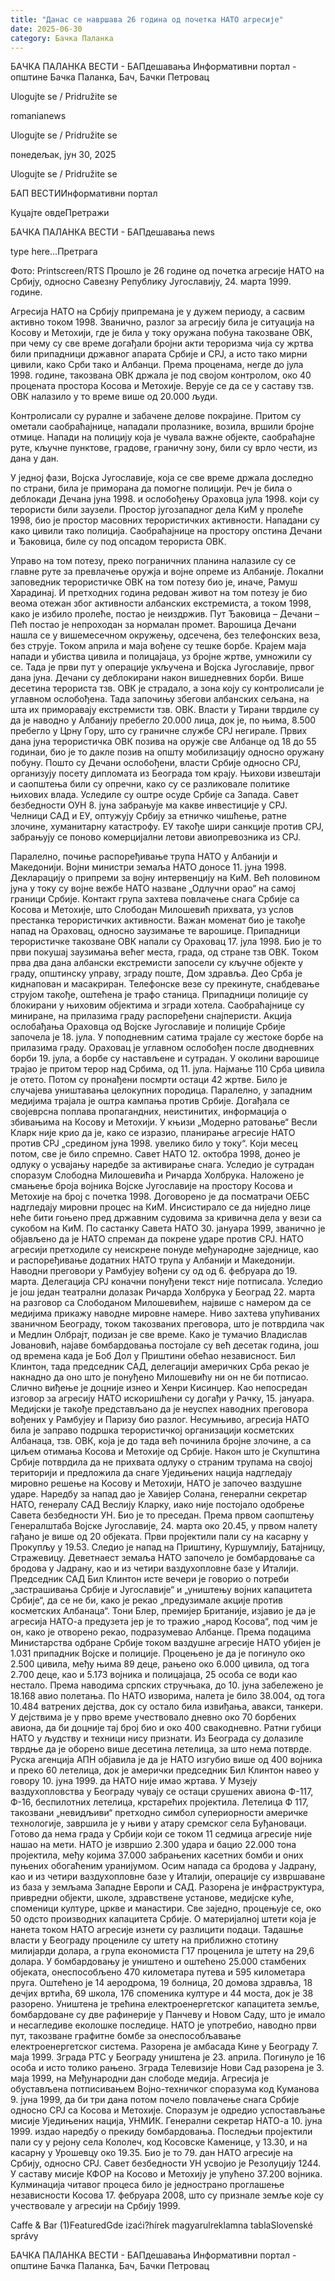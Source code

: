 ```yaml
---
title: "Данас се навршава 26 година од почетка НАТО агресије"
date: 2025-06-30
category: Бачка Паланка
---
```


БАЧКА ПАЛАНКА ВЕСТИ - БАПдешавања Информативни портал - општине Бачка Паланка, Бач, Бачки Петровац

Ulogujte se / Pridružite se

romanianews

Ulogujte se / Pridružite se

понедељак, јун 30, 2025

Ulogujte se / Pridružite se

БАП ВЕСТИИнформативни портал

Куцајте овдеПретражи

БАЧКА ПАЛАНКА ВЕСТИ - БАПдешавања news

type here...Претрага

Фото: Printscreen/RTS
            Прошло је 26 године од почетка агресије НАТО на Србију, односно Савезну Републику Југославију, 24. марта 1999. године.

Агресија НАТО на Србију припремана је у дужем периоду, а сасвим активно током 1998. Званично, разлог за агресију била је ситуација на Косову и Метохији, где је била у току оружана побуна такозване ОВК, при чему су све време догађали бројни акти тероризма чија су жртва били припадници државног апарата Србије и СРЈ, а исто тако мирни цивили, како Срби тако и Албанци.
Према проценама, негде до јула 1998. године, такозвана ОВК држала је под својом контролом, око 40 процената простора Косова и Метохије. Верује се да се у саставу тзв. ОВК налазило у то време више од 20.000 људи.


Контролисали су руралне и забачене делове покрајине. Притом су ометали саобраћајнице, нападали пролазнике, возила, вршили бројне отмице. Напади на полицију која је чувала важне објекте, саобраћајне руте, кључне пунктове, градове, граничну зону, били су врло чести, из дана у дан.


У једној фази, Војска Југославије, која се све време држала доследно по страни, била је приморана да помогне полицији. Реч је била о деблокади Дечана јуна 1998. и ослобођењу Ораховца јула 1998. који су терористи били заузели.
Простор југозападног дела КиМ у пролеће 1998, био је простор масовних терористичких активности. Нападани су како цивили тако полиција. Саобраћајнице на простору опстина Дечани и Ђаковица, биле су под опсадом терориста ОВК.


Управо на том потезу, преко пограничних планина налазиле су се главне руте за превлачење оружја и војне опреме из Албаније. Локални заповедник терористичке ОВК на том потезу био је, иначе, Рамуш Харадинај. И претходних година редован живот на том потезу је био веома отежан због активности албанских екстремиста, а током 1998, како је избило пролеће, постао је неиздржив. Пут Ђаковица – Дечани – Пећ постао је непроходан за нормалан промет.
Варошица Дечани нашла се у вишемесечном окружењу, одсечена, без телефонских веза, без струје. Током априла и маја вођене су тешке борбе. Крајем маја напади и убиства цивила и полицајаца, уз бројне жртве, умножили су се.
Тада је први пут у операције укључена и Војска Југославије, првог дана јуна. Дечани су деблокирани након вишедневних борби. Више десетина терориста тзв. ОВК је страдало, а зона коју су контролисали је углавном ослобођена. Тада започињу збегови албанских сељана, на шта их приморавају екстремисти тзв. ОВК. Власти у Тирани тврдиле су да је наводно у Албанију пребегло 20.000 лица, док је, по њима, 8.500 пребегло у Црну Гору, што су граничне службе СРЈ негирале.
Првих дана јуна терористичка ОВК позива на оружје све Албанце од 18 до 55 годинаи, био је то дакле позив на општу мобилизацију односно оружану побуну.
Пошто су Дечани ослобођени, власти Србије односно СРЈ, организују посету дипломата из Београда том крају. Њихови извештаји и саопштења били су опречни, како су се разликовале политике њихових влада. Уследиле су оштре осуде Србије са Запада. Савет безбедности ОУН 8. јуна забрањује ма какве инвестиције у СРЈ. Челници САД и ЕУ, оптужују Србију за етничко чишћење, ратне злочине, хуманитарну катастрофу. ЕУ такође шири санкције против СРЈ, забрањују се поново комерцијални летови авиопревозника из СРЈ.


Паралелно, почиње распоређивање трупа НАТО у Албанији и Македонији. Војни министри земаља НАТО доносе 11. јуна 1998. Декларацију о припреми за војну интервенцију на КиМ. Већ половином јуна у току су војне вежбе НАТО назване „Одлучни орао“ на самој граници Србије. Контакт група захтева повлачење снага Србије са Косова и Метохије, што Слободан Милошевић прихвата, уз услов престанка терористичких активности.
Важан моменат био је такође напад на Ораховац, односно заузимање те варошице. Припадници терористичке такозване ОВК напали су Ораховац 17. јула 1998. Био је то први покушај заузимања већег места, града, од стране тзв ОВК.
Током прва два дана албански екстремисти запосели су кључне објекте у граду, општинску управу, зграду поште, Дом здравља. Део Срба је киднапован и масакриран. Телефонске везе су прекинуте, снабдевање струјом такође, оштећена је трафо станица. Припадници полиције су блокирани у њиховим објектима и згради хотела. Саобраћајнице су миниране, на прилазима граду распоређени снајперисти.
Акција ослобађања Ораховца од Војске Југославије и полиције Србије започела је 18. јула. У поподневним сатима трајале су жестоке борбе на прилазима граду. Ораховац је углавном ослобођен после дводневних борби 19. јула, а борбе су настављене и сутрадан.
У околини варошице трајао је притом терор над Србима, од 11. јула. Најмање 110 Срба цивила је отето. Потом су пронађени посмрти остаци 42 жртве. Било је случајева уништавања целокупних породица.
Паралелно, у западним медијима трајала је оштра кампања против Србије. Догађала се својеврсна поплава пропагандних, неистинитих, информација о збивањима на Косову и Метохији.
У књизи „Модерно ратовање“ Весли Кларк није крио да је, како се изразио, планирање агресије НАТО против СРЈ „средином јуна 1998. увелико било у току“. Који месец потом, све је било спремно.
Савет НАТО 12. октобра 1998, донео је одлуку о усвајању наредбе за активирање снага. Уследио је сутрадан споразум Слободна Милошевића и Ричарда Холбрука. Наложено је смањење броја војника Војске Југославије на простору Косова и Метохије на број с почетка 1998. Договорено је да посматрачи ОЕБС надгледају мировни процес на КиМ. Инсистирало се да ниједно лице неће бити гоњено пред државним судовима за кривична дела у вези са сукобом на КиМ.
По састанку Савета НАТО 30. јануара 1999, званично је објављено да је НАТО спреман да покрене ударе против СРЈ. НАТО агресији претходиле су неискрене понуде међународне заједнице, као и распоређивање додатних НАТО трупа у Албанији и Македонији. Наводни преговори у Рамбујеу вођени су од од 6. фебруара до 19. марта. Делегација СРЈ коначни понуђени текст није потписала. Уследио је још један театрални долазак Ричарда Холбрука у Београд 22. марта на разговор са Слободаном Милошевићем, највише с намером да се медијима прикажу наводне мировне намере.
Ниво захтева упућиваних званичном Београду, током такозваних преговора, што је потврдила чак и Медлин Олбрајт, подизан је све време. Како је тумачио Владислав Јовановић, најаве бомбардовања постојале су већ десетак година, још од времена када је Боб Дол у Приштини обећао независност. Бил Клинтон, тада председник САД, делегацији америчких Срба рекао је накнадно да оно што је понуђено Милошевићу ни он не би потписао. Слично виђење је доцније изнео и Хенри Кисинџер.
Као непосредан изговор за агресију НАТО искоришћени су догађи у Рачку, 15. јануара. Медијски је такође представљано да је неуспех наводних преговора вођених у Рамбујеу и Паризу био разлог.
Несумњиво, агресија НАТО била је заправо подршка терористичкој организацији косметских Албанаца, тзв. ОВК, која је до тада већ починила бројне злочине, а са циљем отимања Косова и Метохије од Србије.
Након што је Скупштина Србије потврдила да не прихвата одлуку о страним трупама на својој територији и предложила да снаге Уједињених нација надгледају мировно решење на Косову и Метохији, НАТО је започео ваздушне ударе.
Наредбу за напад дао је Хавијер Солана, генерални секретар НАТО, генералу САД Веслију Кларку, иако није постојало одобрење Савета безбедности УН. Био је то преседан.
Према првом саопштењу Генералштаба Војске Југославије, 24. марта око 20.45, у првом налету гађано је више од 20 објеката. Први пројектили пали су на касарну у Прокупљу у 19.53. Следио је напад на Приштину, Куршумлију, Батајницу, Стражевицу. Деветнаест земаља НАТО започело је бомбардовање са бродова у Јадрану, као и из четири ваздухопловне базе у Италији.
Председник САД Бил Клинтон исте вечери је говорио о потреби „застрашивања Србије и Југославије“ и „уништењу војних капацитета Србије“, да се не би, како је рекао „предузимале акције против косметских Албанаца“.
Тони Блер, премијер Британије, изјавио је да је агресија НАТО-а предузета јер је то тражио „народ Косова“, под чим је он, како је отворено рекао, подразумевао Албанце.
Према подацима Министарства одбране Србије током ваздушне агресије НАТО убијен је 1.031 припадник Војске и полиције. Процењено је да је погинуло око 2.500 цивила, међу њима 89 деце, рањено око 6.000 цивила, од тога 2.700 деце, као и 5.173 војника и полицајаца, 25 особа се води као нестало.
Према наводима српских стручњака, до 10. јуна забележено је 18.168 авио полетања. По НАТО изворима, налета је било 38.004, од тога 10.484 ватрених дејства, док су остало била извиђања, авакси, танкери. У дејствима је у прво време учествовало дневно око 70 борбених авиона, да би доцније тај број био и око 400 свакодневно.
Ратни губици НАТО у људству и техници нису признати. Из Београда су долазиле тврдње да је оборено више десетина летелица, за што нема потврде. Руска агенција АПН објавила је да је НАТО изгубио више од 400 војника и преко 60 летелица, док је амерички председник Бил Клинтон навео у говору 10. јуна 1999. да НАТО није имао жртава. У Музеју ваздухопловства у Београду чувају се остаци срушених авиона Ф-117, Ф-16, беспилотних летелица, крстарећих пројектила. Летелица Ф 117, такозвани „невидљиви“ претходно симбол супериорности америчке технологије, завршила је у њиви у атару сремског села Буђановаци.
Готово да нема града у Србији који се током 11 седмица агресије није нашао на мети. НАТО је извршио 2.300 удара и бацио 22.000 тона пројектила, међу којима 37.000 забрањених касетних бомби и оних пуњених обогаћеним уранијумом. Осим напада са бродова у Јадрану, као и из четири ваздухопловне базе у Италији, операције су извршаване из база у земљама Западне Европи и САД.
Разорена је инфраструктура, привредни објекти, школе, здравствене установе, медијске куће, споменици културе, цркве и манастири. Све заједно, процењује се, око 50 одсто производних капацитета Србије. О материјалној штети која је нанета током НАТО агресије изнети су разлицити подаци. Тадашње власти у Београду процениле су штету на приближно стотину милијарди долара, а група економиста Г17 проценила је штету на 29,6 долара.
У бомбардовању је уништено и оштећено 25.000 стамбених објеката, онеспособљено 470 километара путева и 595 километара пруга. Оштећено је 14 аеродрома, 19 болница, 20 домова здравља, 18 дечјих вртића, 69 школа, 176 споменика културе и 44 моста, док је 38 разорено.
Уништена је трећина електроенергетског капацитета земље, бомбардоване су две рафинерије у Панчеву и Новом Саду, што је имало и несагледиве еколошке последице. НАТО је употребио, наводно први пут, такозване графитне бомбе за онеспособљавање електроенергетског система.
Разорена је амбасада Кине у Београду 7. маја 1999. Зграда РТС у Београду уништена је 23. априла. Погинуло је 16 особа и исто толико рањено. Зграда Телевизије Нови Сад разорена је 3. маја 1999, на Међународни дан слободе медија.
Агресија је обустављена потписивањем Војно-техничког споразума код Куманова 9. јуна 1999, да би три дана потом почело повлачење снага Србије односно СРЈ са Косова и Метохије. Споразум је одредио успостављање мисије Уједињених нација, УНМИК.
Генерални секретар НАТО-а 10. јуна 1999. издао наредбу о прекиду бомбардовања. Последњи пројектили пали су у рејону села Кололеч, код Косовске Каменице, у 13.30, и на касарну у Урошевцу око 19.35. Био је то 79. дан НАТО агресије на Србију, односно СРЈ.
Савет безбедности УН усвојио је Резолуцију 1244. У саставу мисије КФОР на Косово и Метохију је упућено 37.200 војника. Кулминација читавог процеса било је једнострано проглашење независности Косова 17. фебруара 2008, што су признале земље које су учествовале у агресији на Србију 1999.

Caffe & Bar (1)FeaturedGde izaći?hírek magyarulreklamna tablaSlovenské správy

БАЧКА ПАЛАНКА ВЕСТИ - БАПдешавања Информативни портал - општине Бачка Паланка, Бач, Бачки Петровац
